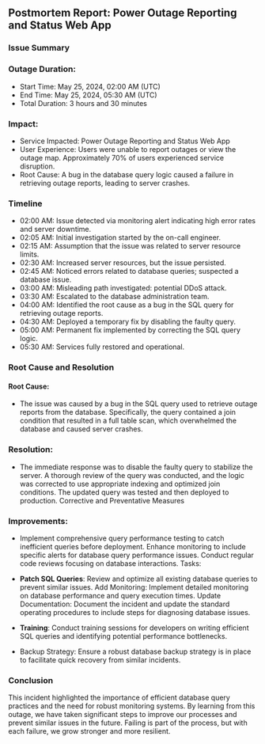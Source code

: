 ## Postmortem Report: Power Outage Reporting and Status Web App
### Issue Summary
### Outage Duration:

- Start Time: May 25, 2024, 02:00 AM (UTC)
- End Time: May 25, 2024, 05:30 AM (UTC)
- Total Duration: 3 hours and 30 minutes
### Impact:

- Service Impacted: Power Outage Reporting and Status Web App
- User Experience: Users were unable to report outages or view the outage map. Approximately 70% of users experienced service disruption.
- Root Cause: A bug in the database query logic caused a failure in retrieving outage reports, leading to server crashes.
### Timeline
- 02:00 AM: Issue detected via monitoring alert indicating high error rates and server downtime.
- 02:05 AM: Initial investigation started by the on-call engineer.
- 02:15 AM: Assumption that the issue was related to server resource limits.
- 02:30 AM: Increased server resources, but the issue persisted.
- 02:45 AM: Noticed errors related to database queries; suspected a database issue.
- 03:00 AM: Misleading path investigated: potential DDoS attack.
- 03:30 AM: Escalated to the database administration team.
- 04:00 AM: Identified the root cause as a bug in the SQL query for retrieving outage reports.
- 04:30 AM: Deployed a temporary fix by disabling the faulty query.
- 05:00 AM: Permanent fix implemented by correcting the SQL query logic.
- 05:30 AM: Services fully restored and operational.
### Root Cause and Resolution
#### Root Cause:

- The issue was caused by a bug in the SQL query used to retrieve outage reports from the database. Specifically, the query contained a join condition that resulted in a full table scan, which overwhelmed the database and caused server crashes.
### Resolution:

- The immediate response was to disable the faulty query to stabilize the server. A thorough review of the query was conducted, and the logic was corrected to use appropriate indexing and optimized join conditions. The updated query was tested and then deployed to production.
Corrective and Preventative Measures
### Improvements:

- Implement comprehensive query performance testing to catch inefficient queries before deployment.
Enhance monitoring to include specific alerts for database query performance issues.
Conduct regular code reviews focusing on database interactions.
Tasks:

- **Patch SQL Queries**: Review and optimize all existing database queries to prevent similar issues.
Add Monitoring: Implement detailed monitoring on database performance and query execution times.
Update Documentation: Document the incident and update the standard operating procedures to include steps for diagnosing database issues.
- **Training**: Conduct training sessions for developers on writing efficient SQL queries and identifying potential performance bottlenecks.
- Backup Strategy: Ensure a robust database backup strategy is in place to facilitate quick recovery from similar incidents.
### Conclusion
This incident highlighted the importance of efficient database query practices and the need for robust monitoring systems. By learning from this outage, we have taken significant steps to improve our processes and prevent similar issues in the future. Failing is part of the process, but with each failure, we grow stronger and more resilient.